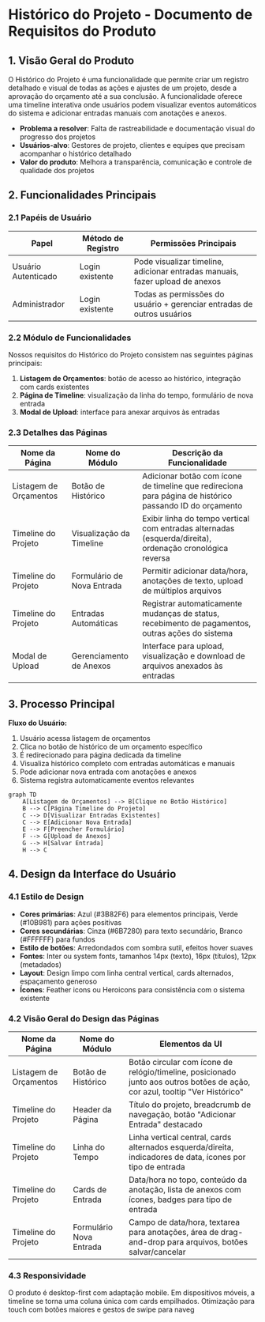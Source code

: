 # Histórico do Projeto - Documento de Requisitos do Produto

## 1. Visão Geral do Produto

O Histórico do Projeto é uma funcionalidade que permite criar um registro detalhado e visual de todas as ações e ajustes de um projeto, desde a aprovação do orçamento até a sua conclusão. A funcionalidade oferece uma timeline interativa onde usuários podem visualizar eventos automáticos do sistema e adicionar entradas manuais com anotações e anexos.

- **Problema a resolver**: Falta de rastreabilidade e documentação visual do progresso dos projetos
- **Usuários-alvo**: Gestores de projeto, clientes e equipes que precisam acompanhar o histórico detalhado
- **Valor do produto**: Melhora a transparência, comunicação e controle de qualidade dos projetos

## 2. Funcionalidades Principais

### 2.1 Papéis de Usuário

| Papel | Método de Registro | Permissões Principais |
|-------|-------------------|----------------------|
| Usuário Autenticado | Login existente | Pode visualizar timeline, adicionar entradas manuais, fazer upload de anexos |
| Administrador | Login existente | Todas as permissões do usuário + gerenciar entradas de outros usuários |

### 2.2 Módulo de Funcionalidades

Nossos requisitos do Histórico do Projeto consistem nas seguintes páginas principais:

1. **Listagem de Orçamentos**: botão de acesso ao histórico, integração com cards existentes
2. **Página de Timeline**: visualização da linha do tempo, formulário de nova entrada
3. **Modal de Upload**: interface para anexar arquivos às entradas

### 2.3 Detalhes das Páginas

| Nome da Página | Nome do Módulo | Descrição da Funcionalidade |
|----------------|----------------|-----------------------------|
| Listagem de Orçamentos | Botão de Histórico | Adicionar botão com ícone de timeline que redireciona para página de histórico passando ID do orçamento |
| Timeline do Projeto | Visualização da Timeline | Exibir linha do tempo vertical com entradas alternadas (esquerda/direita), ordenação cronológica reversa |
| Timeline do Projeto | Formulário de Nova Entrada | Permitir adicionar data/hora, anotações de texto, upload de múltiplos arquivos |
| Timeline do Projeto | Entradas Automáticas | Registrar automaticamente mudanças de status, recebimento de pagamentos, outras ações do sistema |
| Modal de Upload | Gerenciamento de Anexos | Interface para upload, visualização e download de arquivos anexados às entradas |

## 3. Processo Principal

**Fluxo do Usuário:**

1. Usuário acessa listagem de orçamentos
2. Clica no botão de histórico de um orçamento específico
3. É redirecionado para página dedicada da timeline
4. Visualiza histórico completo com entradas automáticas e manuais
5. Pode adicionar nova entrada com anotações e anexos
6. Sistema registra automaticamente eventos relevantes

```mermaid
graph TD
    A[Listagem de Orçamentos] --> B[Clique no Botão Histórico]
    B --> C[Página Timeline do Projeto]
    C --> D[Visualizar Entradas Existentes]
    C --> E[Adicionar Nova Entrada]
    E --> F[Preencher Formulário]
    F --> G[Upload de Anexos]
    G --> H[Salvar Entrada]
    H --> C
```

## 4. Design da Interface do Usuário

### 4.1 Estilo de Design

- **Cores primárias**: Azul (#3B82F6) para elementos principais, Verde (#10B981) para ações positivas
- **Cores secundárias**: Cinza (#6B7280) para texto secundário, Branco (#FFFFFF) para fundos
- **Estilo de botões**: Arredondados com sombra sutil, efeitos hover suaves
- **Fontes**: Inter ou system fonts, tamanhos 14px (texto), 16px (títulos), 12px (metadados)
- **Layout**: Design limpo com linha central vertical, cards alternados, espaçamento generoso
- **Ícones**: Feather icons ou Heroicons para consistência com o sistema existente

### 4.2 Visão Geral do Design das Páginas

| Nome da Página | Nome do Módulo | Elementos da UI |
|----------------|----------------|----------------|
| Listagem de Orçamentos | Botão de Histórico | Botão circular com ícone de relógio/timeline, posicionado junto aos outros botões de ação, cor azul, tooltip "Ver Histórico" |
| Timeline do Projeto | Header da Página | Título do projeto, breadcrumb de navegação, botão "Adicionar Entrada" destacado |
| Timeline do Projeto | Linha do Tempo | Linha vertical central, cards alternados esquerda/direita, indicadores de data, ícones por tipo de entrada |
| Timeline do Projeto | Cards de Entrada | Data/hora no topo, conteúdo da anotação, lista de anexos com ícones, badges para tipo de entrada |
| Timeline do Projeto | Formulário Nova Entrada | Campo de data/hora, textarea para anotações, área de drag-and-drop para arquivos, botões salvar/cancelar |

### 4.3 Responsividade

O produto é desktop-first com adaptação mobile. Em dispositivos móveis, a timeline se torna uma coluna única com cards empilhados. Otimização para touch com botões maiores e gestos de swipe para naveg
